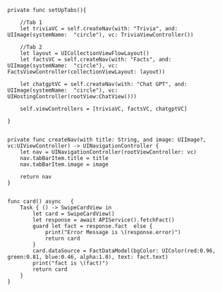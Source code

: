 
    private func setUpTabs(){
       
        //Tab 1
        let triviaVC = self.createNav(with: "Trivia", and: UIImage(systemName:  "circle"), vc: TriviaViewController())
        
        //Tab 2
        let layout = UICollectionViewFlowLayout()
        let factsVC = self.createNav(with: "Facts", and: UIImage(systemName:  "circle"), vc: FactsViewController(collectionViewLayout: layout))
        
        let chatgptVC = self.createNav(with: "Chat GPT", and: UIImage(systemName:  "circle"), vc: UIHostingController(rootView:ChatView()))
        
        self.viewControllers = [triviaVC, factsVC, chatgptVC]

    }


    private func createNav(with title: String, and image: UIImage?, vc:UIViewController) -> UINavigationController {
        let nav = UINavigationController(rootViewController: vc)
        nav.tabBarItem.title = title
        nav.tabBarItem.image = image

        return nav
    }
   

    func card() async   {
        Task { () -> SwipeCardView in
            let card = SwipeCardView()
            let response = await APIService().fetchFact()
            guard let fact = response.fact  else {
                print("Error Message is \(response.error)")
                return card
            }
            card.dataSource = FactDataModel(bgColor: UIColor(red:0.96, green:0.81, blue:0.46, alpha:1.0), text: fact.text)
            print("fact is \(fact)")
            return card
        }
    }

